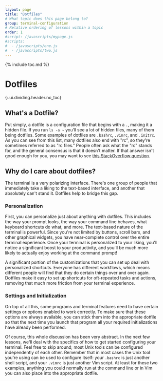 ```yaml
---
layout: page
title: "Dotfiles"
# What topic does this page belong to?
group: terminal-configuration
# Relative ordering of lessons within a topic
order: 1
#script: /javascripts/mypage.js
#scripts:
#  - /javascripts/one.js
#  - /javascripts/two.js
---
```



{% include toc.md %}

# Dotfiles
{:.ui.dividing.header.no_toc}

## What's a Dotfile?

Put simply, a dotfile is a configuration file that begins with a `.`, making it
a hidden file. If you run `ls -a ~` you'll see a lot of hidden files, many of
them being dotfiles. Some examples of dotfiles are `.bashrc`, `.vimrc`, and
`.initrc`. As you can see from this list, many dotfiles also end with "rc", so
they're sometimes referred to as "rc files." People often ask what the "rc"
stands for, and the general consensus is that it doesn't matter. If that answer
isn't good enough for you, you may want to see [this StackOverflow
question][rc].

## Why do I care about dotfiles?

The terminal is a very polarizing interface. There's one group of people that
immediately take a liking to the text-based interface, and another that
absolutely can't stand it. Dotfiles help to bridge this gap.

### Personalization

First, you can personalize just about anything with dotfiles. This includes the
way your prompt looks, the way your command line behaves, what keyboard
shortcuts do what, and more. The text-based nature of the terminal is powerful.
Since you're not limited by buttons, scroll bars, and other graphical widgets,
you have near-complete control over the entire terminal experience. Once your
terminal is personalized to your liking, you'll notice a significant boost to
your productivity, and you'll be much more likely to actually enjoy working at
the command prompt!

A significant portion of the customizations that you can set up deal with
personalized shortcuts. Everyone has different workflows, which means different
people will find that they do certain things over and over again. Dotfiles make
it easy to set up shortcuts for oft-repeated tasks and actions, removing that
much more friction from your terminal experience.

### Settings and Initialization

On top of all this, some programs and terminal features need to have certain
settings or options enabled to work correctly. To make sure that these options
are always available, you can stick them into the appropriate dotfile so that the
next time you launch that program all your required initializations have already
been performed.

Of course, this whole discussion has been very abstract. In the next few
lessons, we'll deal with the specifics of how to get started configuring your
terminal. Feel free to skip around; most Unix tools can be configured
independently of each other. Remember that in most cases the Unix tool you're
using can be used to configure itself: your `.bashrc` is just another shell
script, and your `.vimrc` is just another Vim script. At least for these two
examples, anything you could normally run at the command line or in Vim you can
also place into the appropriate dotfile.

[rc]: http://stackoverflow.com/questions/11030552/what-does-rc-mean-in-dot-files
